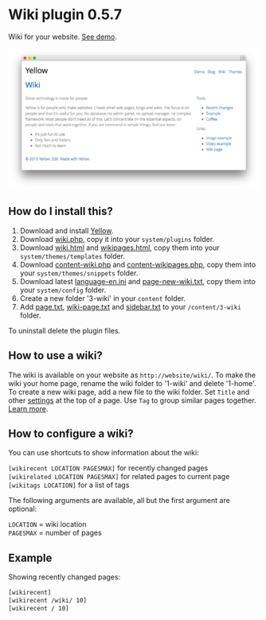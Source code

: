 Wiki plugin 0.5.7
=================
Wiki for your website. [See demo](http://demo.datenstrom.se/wiki/).

[![Screenshot](wiki-plugin.jpg?raw=true)](http://demo.datenstrom.se/wiki/)

How do I install this?
----------------------
1. Download and install [Yellow](https://github.com/datenstrom/yellow/).  
2. Download [wiki.php](wiki.php?raw=true), copy it into your `system/plugins` folder.  
3. Download [wiki.html](wiki.html?raw=true) and [wikipages.html](wikipages.html?raw=true), copy them into your `system/themes/templates` folder.  
4. Download [content-wiki.php](content-wiki.php?raw=true) and [content-wikipages.php](content-wikipages.php?raw=true), copy them into your `system/themes/snippets` folder.  
5. Download latest [language-en.ini](https://github.com/datenstrom/yellow-extensions/blob/master/languages/english/language-en.ini?raw=true) and [page-new-wiki.txt](page-new-wiki.txt?raw=true), copy them into your `system/config` folder.
6. Create a new folder '3-wiki' in your `content` folder.
7. Add [page.txt](page.txt?raw=true), [wiki-page.txt](wiki-page.txt?raw=true) and [sidebar.txt](sidebar.txt?raw=true) to your `/content/3-wiki` folder.

To uninstall delete the plugin files.

How to use a wiki?
------------------
The wiki is available on your website as `http://website/wiki/`. To make the wiki your home page, rename the wiki folder to '1-wiki' and delete '1-home'. To create a new wiki page, add a new file to the wiki folder. Set `Title` and other [settings](https://github.com/datenstrom/yellow/wiki/Yellow-API#meta-data) at the top of a page. Use `Tag` to group similar pages together. [Learn more](https://github.com/datenstrom/yellow/wiki/How-to-make-a-wiki).

How to configure a wiki?
------------------------
You can use shortcuts to show information about the wiki:

`[wikirecent LOCATION PAGESMAX]` for recently changed pages  
`[wikirelated LOCATION PAGESMAX]` for related pages to current page  
`[wikitags LOCATION]` for a list of tags  

The following arguments are available, all but the first argument are optional:

`LOCATION` = wiki location  
`PAGESMAX` = number of pages  

Example
-------
Showing recently changed pages:

    [wikirecent]
    [wikirecent /wiki/ 10]
    [wikirecent / 10]